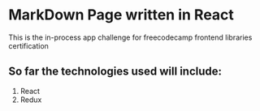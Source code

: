 # MarkDown Page written in React

This is the in-process app challenge for freecodecamp frontend libraries certification

## So far the technologies used will include:
1. React
2. Redux